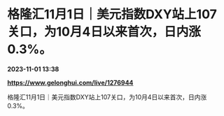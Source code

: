 # 格隆汇11月1日｜美元指数DXY站上107关口，为10月4日以来首次，日内涨0.3%。

**2023-11-01 13:38**

**https://www.gelonghui.com/live/1276944**

格隆汇11月1日｜美元指数DXY站上107关口，为10月4日以来首次，日内涨0.3%。